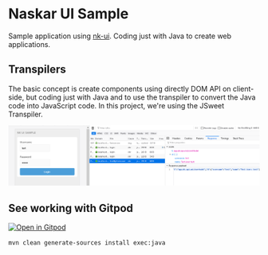 # Naskar UI Sample

Sample application using [nk-ui](https://github.com/naskarlab/nk-ui). Coding just with Java to create web applications.

## Transpilers

The basic concept is create components using directly DOM API on client-side, but coding just with Java and to use the transpiler to convert the Java code into JavaScript code. In this project, we're using the JSweet Transpiler.

![UI](/docs/nk-ui-sample_login.png)

## See working with Gitpod

[![Open in Gitpod](https://gitpod.io/button/open-in-gitpod.svg)](https://gitpod.io#snapshot/f9ce1083-5a3f-40d6-92e2-af9038faaabb)

```
mvn clean generate-sources install exec:java
```